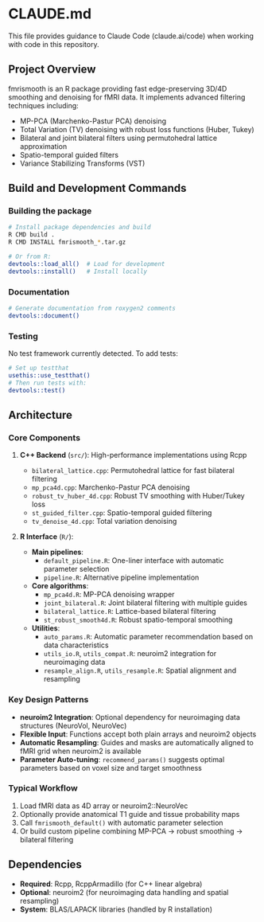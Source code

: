 # CLAUDE.md

This file provides guidance to Claude Code (claude.ai/code) when working with code in this repository.

## Project Overview

fmrismooth is an R package providing fast edge-preserving 3D/4D smoothing and denoising for fMRI data. It implements advanced filtering techniques including:
- MP-PCA (Marchenko-Pastur PCA) denoising
- Total Variation (TV) denoising with robust loss functions (Huber, Tukey)
- Bilateral and joint bilateral filters using permutohedral lattice approximation
- Spatio-temporal guided filters
- Variance Stabilizing Transforms (VST)

## Build and Development Commands

### Building the package
```bash
# Install package dependencies and build
R CMD build .
R CMD INSTALL fmrismooth_*.tar.gz

# Or from R:
devtools::load_all()  # Load for development
devtools::install()   # Install locally
```

### Documentation
```bash
# Generate documentation from roxygen2 comments
devtools::document()
```

### Testing
No test framework currently detected. To add tests:
```bash
# Set up testthat
usethis::use_testthat()
# Then run tests with:
devtools::test()
```

## Architecture

### Core Components

1. **C++ Backend** (`src/`): High-performance implementations using Rcpp
   - `bilateral_lattice.cpp`: Permutohedral lattice for fast bilateral filtering
   - `mp_pca4d.cpp`: Marchenko-Pastur PCA denoising
   - `robust_tv_huber_4d.cpp`: Robust TV smoothing with Huber/Tukey loss
   - `st_guided_filter.cpp`: Spatio-temporal guided filtering
   - `tv_denoise_4d.cpp`: Total variation denoising

2. **R Interface** (`R/`):
   - **Main pipelines**: 
     - `default_pipeline.R`: One-liner interface with automatic parameter selection
     - `pipeline.R`: Alternative pipeline implementation
   - **Core algorithms**:
     - `mp_pca4d.R`: MP-PCA denoising wrapper
     - `joint_bilateral.R`: Joint bilateral filtering with multiple guides
     - `bilateral_lattice.R`: Lattice-based bilateral filtering
     - `st_robust_smooth4d.R`: Robust spatio-temporal smoothing
   - **Utilities**:
     - `auto_params.R`: Automatic parameter recommendation based on data characteristics
     - `utils_io.R`, `utils_compat.R`: neuroim2 integration for neuroimaging data
     - `resample_align.R`, `utils_resample.R`: Spatial alignment and resampling

### Key Design Patterns

- **neuroim2 Integration**: Optional dependency for neuroimaging data structures (NeuroVol, NeuroVec)
- **Flexible Input**: Functions accept both plain arrays and neuroim2 objects
- **Automatic Resampling**: Guides and masks are automatically aligned to fMRI grid when neuroim2 is available
- **Parameter Auto-tuning**: `recommend_params()` suggests optimal parameters based on voxel size and target smoothness

### Typical Workflow

1. Load fMRI data as 4D array or neuroim2::NeuroVec
2. Optionally provide anatomical T1 guide and tissue probability maps
3. Call `fmrismooth_default()` with automatic parameter selection
4. Or build custom pipeline combining MP-PCA → robust smoothing → bilateral filtering

## Dependencies

- **Required**: Rcpp, RcppArmadillo (for C++ linear algebra)
- **Optional**: neuroim2 (for neuroimaging data handling and spatial resampling)
- **System**: BLAS/LAPACK libraries (handled by R installation)